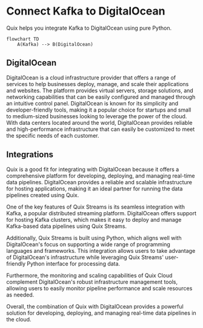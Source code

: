 # Connect Kafka to DigitalOcean

Quix helps you integrate Kafka to DigitalOcean using pure Python.

```mermaid
flowchart TD
    A(Kafka) --> B(DigitalOcean)
```

## DigitalOcean

DigitalOcean is a cloud infrastructure provider that offers a range of services to help businesses deploy, manage, and scale their applications and websites. The platform provides virtual servers, storage solutions, and networking capabilities that can be easily configured and managed through an intuitive control panel. DigitalOcean is known for its simplicity and developer-friendly tools, making it a popular choice for startups and small to medium-sized businesses looking to leverage the power of the cloud. With data centers located around the world, DigitalOcean provides reliable and high-performance infrastructure that can easily be customized to meet the specific needs of each customer.

## Integrations

Quix is a good fit for integrating with DigitalOcean because it offers a comprehensive platform for developing, deploying, and managing real-time data pipelines. DigitalOcean provides a reliable and scalable infrastructure for hosting applications, making it an ideal partner for running the data pipelines created using Quix.

One of the key features of Quix Streams is its seamless integration with Kafka, a popular distributed streaming platform. DigitalOcean offers support for hosting Kafka clusters, which makes it easy to deploy and manage Kafka-based data pipelines using Quix Streams.

Additionally, Quix Streams is built using Python, which aligns well with DigitalOcean's focus on supporting a wide range of programming languages and frameworks. This integration allows users to take advantage of DigitalOcean's infrastructure while leveraging Quix Streams' user-friendly Python interface for processing data.

Furthermore, the monitoring and scaling capabilities of Quix Cloud complement DigitalOcean's robust infrastructure management tools, allowing users to easily monitor pipeline performance and scale resources as needed.

Overall, the combination of Quix with DigitalOcean provides a powerful solution for developing, deploying, and managing real-time data pipelines in the cloud.

